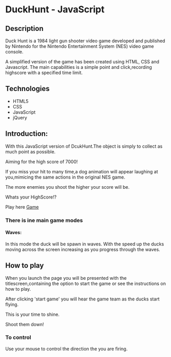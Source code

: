 # DuckHunt - JavaScript

## Description


Duck Hunt is a 1984 light gun shooter video game developed and published by Nintendo for the Nintendo Entertainment System (NES) video game console. 

A simplified version of the game has been created using HTML, CSS and Javascript. The main capabilities is a simple point and click,recording highscore with a specified time limit.

## Technologies

* HTML5
* CSS
* JavaScript
* jQuery

<!--
## Creating The Game

* [Creating the Html and Set the Background](#step-2---download-the-images-and-set-background)
* [Create Title Page,Game Page and Instruction Page](#)
* [Add Some Ducks](#step-3---add-some-ducks)
* [Make the Ducks Fly](#step-4---make-the-ducks-fly)
* [Shoot the Ducks](#step-5---shoot-the-ducks)
* [Recycle Ducks](#step-6---recycle-ducks)

### Create the Html and Set the Background



1a.  Create a`index.html` and replace all of the HTMl in the <body> section with the following:

```html
<div class="title">Duck Hunt!</div>
<div class="score">Score: </div>
```

Images are required to style the game appropriately to match the original game.

1b. Create an `images` directory and download the images into it for the background and other assets.

```bash
mkdir css/images
```-->

## Introduction:

With this JavaScript version of DcukHunt.The object is simply to collect as much point as possible. 

Aiming for the high score of 7000!

If you miss your hit to many time,a dog animation will appear laughing at you,mimicing the same actions in the original NES game.

The more enemies you shoot the higher your score will be.


Whats your HighScore!?

Play here [Game](https://yinkamerit.github.io/)

### There is ine main game modes

#### Waves:

In this mode the duck will be spawn in waves. With the speed up the ducks moving across the screen increasing as you progress through the waves.

## How to play

When you launch the page you will be presented with the titlescreen,containing the option to start the game or see the instructions on how to play. 

After clicking 'start game' you will hear the game team as the ducks start flying. 

This is your time to shine. 

Shoot them down!


### To control

Use your mouse to control the direction the you are firing. 